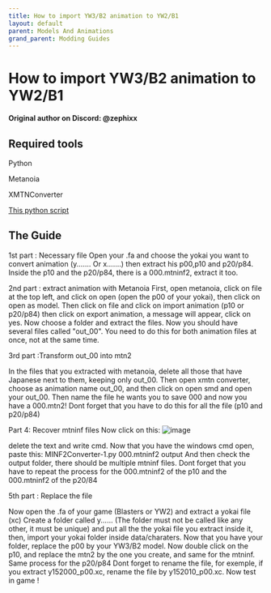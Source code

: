 ```yaml
---
title: How to import YW3/B2 animation to YW2/B1
layout: default
parent: Models And Animations
grand_parent: Modding Guides
---
```


# How to import YW3/B2 animation to YW2/B1
**Original author on Discord: @zephixx**


## Required tools
Python

Metanoia

XMTNConverter

[This python script](https://cdn.discordapp.com/attachments/1218893271645028474/1218893481012101190/MINF2Converter-1.py?ex=66095203&is=65f6dd03&hm=ba107187afa65e75d0f1bd4b1ff7e107ac86c47661c35073d5ccb66ea4e10dce&)

## The Guide

1st part : Necessary file
Open your .fa and choose the yokai you want to convert animation (y....... Or x.......) then extract his p00,p10 and p20/p84. Inside the p10 and the p20/p84, there is a 000.mtninf2, extract it too.

2nd part : extract animation with Metanoia 
First, open metanoia, click on file at the top left, and click on open (open the p00 of your yokai), then click on open as model.  Then click on file and click on import animation (p10 or p20/p84) then click on export animation, a message will appear, click on yes.  Now choose a folder and extract the files.  Now you should have several files called "out_00".  You need to do this for both animation files at once, not at the same time.

3rd part :Transform out_00 into mtn2

In the files that you extracted with metanoia, delete all those that have Japanese next to them, keeping only out_00.  Then open xmtn converter, choose as animation name out_00, and then click on open smd and open your out_00. Then name the file he wants you to save 000 and now you have a 000.mtn2!
Dont forget that you have to do this for all the file (p10 and p20/p84)

Part 4: Recover mtninf files
Now click on this:
![image](https://cdn.discordapp.com/attachments/1218893271645028474/1218893722352222249/Screenshot_2024-03-14-22-17-00-966-edit_com.Discord-1.jpg?ex=6609523d&is=65f6dd3d&hm=a0f7c51579d57e6b6c32b66202e4e8cc5edef1d761d6a9f940dfdd4295ab0d6e&
)

delete the text and write cmd.  Now that you have the windows cmd open, paste this: MINF2Converter-1.py 000.mtninf2 output
And then check the output folder, there should be multiple mtninf files. Dont forget that you have to repeat the process for the 000.mtninf2 of the p10 and the 000.mtninf2 of the p20/84

5th part : Replace the file 

Now open the .fa of your game (Blasters or YW2) and extract a yokai file (xc) 
Create a folder called y...... (The folder must not be called like any other, it must be unique) and put all the the yokai file you extract inside it, then, import your yokai folder inside data/charaters.
Now that you have your folder, replace the p00 by your YW3/B2 model. Now double click on the p10, and replace the mtn2 by the one you create, and same for the mtninf. Same process for the p20/p84
Dont forget to rename the file, for exemple, if you extract y152000_p00.xc, rename the file by y152010_p00.xc.
Now test in game ! 
